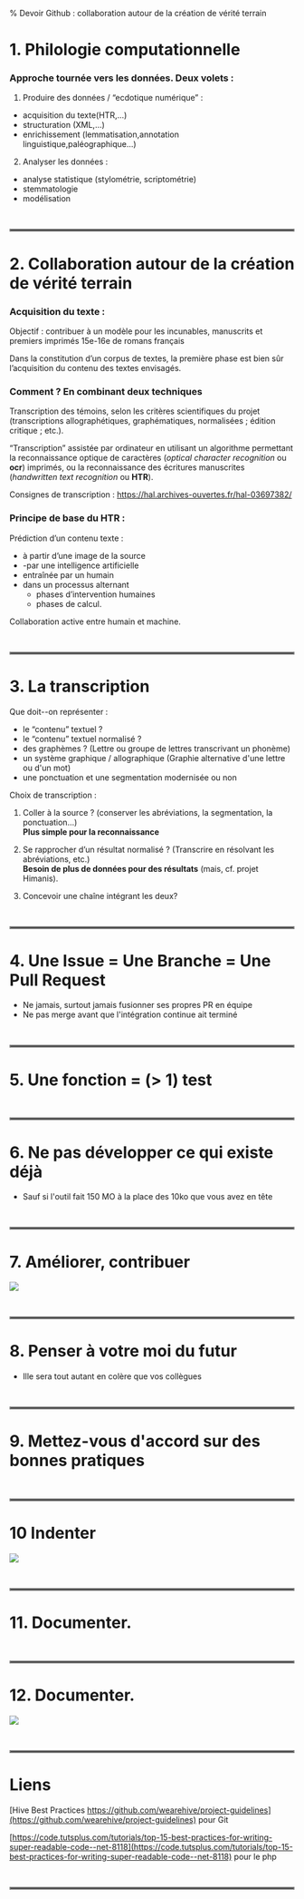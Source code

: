 % Devoir Github : collaboration autour de la création de vérité terrain


# 1. Philologie computationnelle

### Approche tournée vers les données. Deux volets :
1. Produire des données / “ecdotique numérique” :
- acquisition du texte(HTR,...)
- structuration (XML,...)
- enrichissement (lemmatisation,annotation linguistique,paléographique...)

2. Analyser les données :
- analyse statistique (stylométrie, scriptométrie)
- stemmatologie
- modélisation


 

<hr style="border:2px solid gray">

# 2. Collaboration autour de la création de vérité terrain

### Acquisition du texte :

Objectif : contribuer à un modèle pour les incunables, manuscrits et premiers imprimés 15e-16e de romans français

Dans la constitution d’un corpus de textes, la première phase est bien sûr l’acquisition du contenu des textes envisagés.

### Comment ? En combinant deux techniques
Transcription des témoins, selon les critères scientifiques du projet (transcriptions allographétiques, graphématiques, normalisées ; édition critique ; etc.).

“Transcription” assistée par ordinateur en utilisant un algorithme permettant la reconnaissance optique de caractères (*optical character recognition* ou **ocr**) imprimés, ou la reconnaissance des écritures manuscrites (*handwritten text recognition* ou **HTR**).

Consignes de transcription : https://hal.archives-ouvertes.fr/hal-03697382/

### Principe de base du HTR :
Prédiction d’un contenu texte : 
- à partir d’une image de la source
- -par une intelligence artificielle
- entraînée par un humain
- dans un processus alternant
  - phases d’intervention humaines
  - phases de calcul.

Collaboration active entre humain et machine.


 

<hr style="border:2px solid gray">

# 3. La transcription

Que doit--on représenter :

- le “contenu” textuel ?
- le “contenu” textuel normalisé ?
- des graphèmes ? (Lettre ou groupe de lettres transcrivant un phonème)
- un système graphique / allographique (Graphie alternative d'une lettre ou d'un mot)
- une ponctuation et une segmentation modernisée ou non

Choix de transcription : 

1. Coller à la source ? (conserver les abréviations, la segmentation, la ponctuation...)  
**Plus simple pour la reconnaissance**

2. Se rapprocher d’un résultat normalisé ? (Transcrire en résolvant les abréviations, etc.)  
**Besoin de plus de données pour des résultats** (mais, cf. projet Himanis).

3. Concevoir une chaîne intégrant les deux?


 

<hr style="border:2px solid gray">

# 4. Une Issue = Une Branche = Une Pull Request

- Ne jamais, surtout jamais fusionner ses propres PR en équipe
- Ne pas merge avant que l'intégration continue ait terminé

 

<hr style="border:2px solid gray">

# 5. Une fonction = (> 1) test 


 

<hr style="border:2px solid gray">

# 6. Ne pas développer ce qui existe déjà

- Sauf si l'outil fait 150 MO à la place des 10ko que vous avez en tête

 

<hr style="border:2px solid gray">

# 7. Améliorer, contribuer 

![](images/Strip-Vision-Open-source-650-final1.jpg)

 

<hr style="border:2px solid gray">

# 8. Penser à votre moi du futur

- Ille sera tout autant en colère que vos collègues


 

<hr style="border:2px solid gray">

# 9. Mettez-vous d'accord sur des bonnes pratiques


 

<hr style="border:2px solid gray">

# 10 Indenter

![](images/code_quality_2.png)

 

<hr style="border:2px solid gray">

# 11. Documenter.


 

<hr style="border:2px solid gray">

# 12. Documenter.

![](images/Strip-Commentaires-davant-vacances-650-final-2.jpg)

 

<hr style="border:2px solid gray">

# Liens


[Hive Best Practices https://github.com/wearehive/project-guidelines](https://github.com/wearehive/project-guidelines) pour Git

[https://code.tutsplus.com/tutorials/top-15-best-practices-for-writing-super-readable-code--net-8118](https://code.tutsplus.com/tutorials/top-15-best-practices-for-writing-super-readable-code--net-8118) pour le php

 

<hr style="border:2px solid gray">